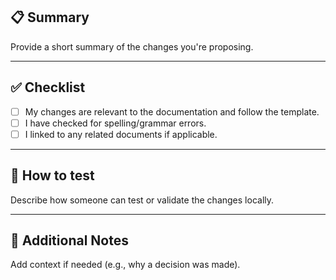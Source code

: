 ## 📋 Summary

Provide a short summary of the changes you're proposing.

---

## ✅ Checklist

- [ ] My changes are relevant to the documentation and follow the template.
- [ ] I have checked for spelling/grammar errors.
- [ ] I linked to any related documents if applicable.

---

## 🧪 How to test

Describe how someone can test or validate the changes locally.

---

## 🤔 Additional Notes

Add context if needed (e.g., why a decision was made).
